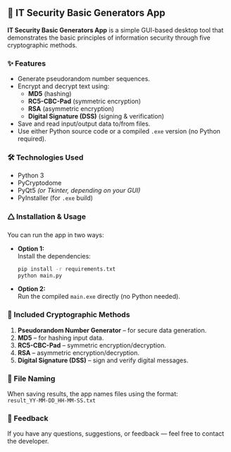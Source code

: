 ## 🔐 IT Security Basic Generators App

**IT Security Basic Generators App** is a simple GUI-based desktop tool that demonstrates the basic principles of information security through five cryptographic methods.

### ✨ Features

- Generate pseudorandom number sequences.
- Encrypt and decrypt text using:
  - **MD5** (hashing)
  - **RC5-CBC-Pad** (symmetric encryption)
  - **RSA** (asymmetric encryption)
  - **Digital Signature (DSS)** (signing & verification)
- Save and read input/output data to/from files.
- Use either Python source code or a compiled `.exe` version (no Python required).

### 🛠️ Technologies Used

- Python 3
- PyCryptodome
- PyQt5 *(or Tkinter, depending on your GUI)*
- PyInstaller (for `.exe` build)

### 🛆 Installation & Usage

You can run the app in two ways:

- **Option 1:**  
  Install the dependencies:

  ```bash
  pip install -r requirements.txt
  python main.py
  ```

- **Option 2:**  
  Run the compiled `main.exe` directly (no Python needed).

### 🧪 Included Cryptographic Methods

1. **Pseudorandom Number Generator** – for secure data generation.
2. **MD5** – for hashing input data.
3. **RC5-CBC-Pad** – symmetric encryption/decryption.
4. **RSA** – asymmetric encryption/decryption.
5. **Digital Signature (DSS)** – sign and verify digital messages.

### 📂 File Naming

When saving results, the app names files using the format:  
`result_YY-MM-DD_HH-MM-SS.txt`

### 📩 Feedback

If you have any questions, suggestions, or feedback — feel free to contact the developer.
